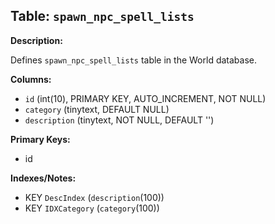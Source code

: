 ## Table: `spawn_npc_spell_lists`

**Description:**

Defines `spawn_npc_spell_lists` table in the World database.

**Columns:**
- `id` (int(10), PRIMARY KEY, AUTO_INCREMENT, NOT NULL)
- `category` (tinytext, DEFAULT NULL)
- `description` (tinytext, NOT NULL, DEFAULT '')

**Primary Keys:**
- id

**Indexes/Notes:**
- KEY `DescIndex` (`description`(100))
- KEY `IDXCategory` (`category`(100))